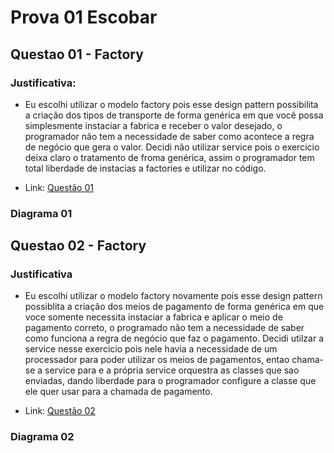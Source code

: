 # Prova 01 Escobar

## Questao 01 - Factory

### Justificativa: 
- Eu escolhi utilizar o modelo factory pois esse design pattern possibilita a criação dos tipos de transporte de forma genérica em que você possa simplesmente instaciar a fabrica e receber o valor desejado, o programador não tem a necessidade de saber como acontece a regra de negócio que gera o valor. Decidi não utilizar service pois o exercicio deixa claro o tratamento de froma genérica, assim o programador tem total liberdade de instacias a factories e utilizar no código.

- Link: [Questão 01](https://github.com/gustavosacoman/Prova-Escobar-Desgin-Pattern/tree/main/Questao01)

### Diagrama 01 


## Questao 02 - Factory

### Justificativa

- Eu escolhi utilizar o modelo factory novamente pois esse design pattern possiblita a criação dos meios de pagamento de forma genérica em que voce somente necessita instaciar a fabrica e aplicar o meio de pagamento correto, o programado não tem a necessidade de saber como funciona a regra de negócio que faz o pagamento. Decidi utilzar a service nesse exercicio pois nele havia a necessidade de um processador para poder utilizar os meios de pagamentos, entao chama-se a service para e a própria service orquestra as classes que sao enviadas, dando liberdade para o programador configure a classe que ele quer usar para a chamada de pagamento.

- Link: [Questão 02](https://github.com/gustavosacoman/Prova-Escobar-Desgin-Pattern/tree/main/Questao02)

### Diagrama 02